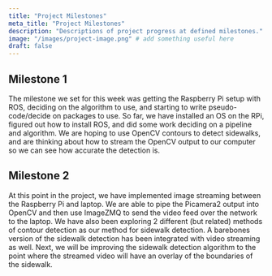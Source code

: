 ```yaml
---
title: "Project Milestones"
meta_title: "Project Milestones"
description: "Descriptions of project progress at defined milestones."
image: "/images/project-image.png" # add something useful here
draft: false
---
```


<!-- Twice during the project you will be writing up your progress on your project thus far. You should include these milestones as part of your project website, so try to keep the writing suitable for a general audience (e.g., someone who doesn’t have much context about the class). You will be coming up with your best guess as to how far you will be by each of the project milestones as part of your project proposal. -->

## Milestone 1

The milestone we set for this week was getting the Raspberry Pi setup with ROS, deciding on the algorithm to use, and starting to write pseudo-code/decide on packages to use. So far, we have installed an OS on the RPi, figured out how to install ROS, and did some work deciding on a pipeline and algorithm. We are hoping to use OpenCV contours to detect sidewalks, and are thinking about how to stream the OpenCV output to our computer so we can see how accurate the detection is.

## Milestone 2

At this point in the project, we have implemented image streaming between the Raspberry Pi and laptop. We are able to pipe the Picamera2 output into OpenCV and then use ImageZMQ to send the video feed over the network to the laptop. We have also been exploring 2 different (but related) methods of contour detection as our method for sidewalk detection. A barebones version of the sidewalk detection has been integrated with video streaming as well. Next, we will be improving the sidewalk detection algorithm to the point where the streamed video will have an overlay of the boundaries of the sidewalk.
